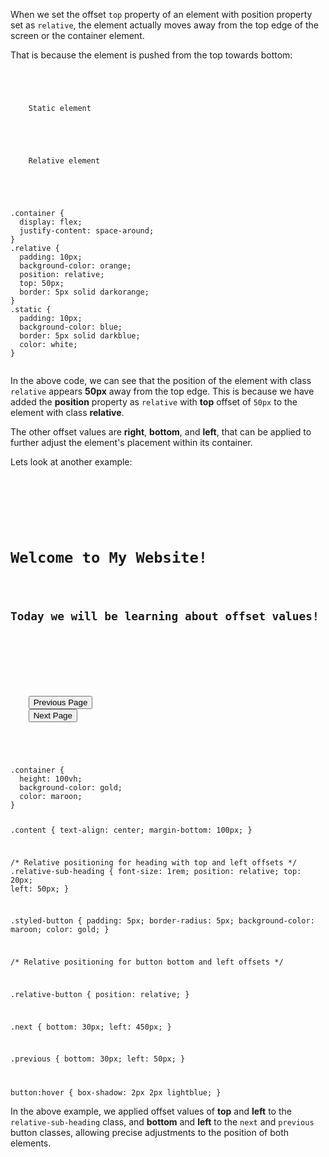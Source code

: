 When we set the offset `top` property
of an element with position property
set as `relative`,
the element actually moves away from
the top edge of the screen or the
container element.

That is because the element is pushed
from the top towards bottom:
<codeblock language="css" type="lesson">
<code>
<panel language="html">
<div class="container">
  <div class="static">
    Static element
  </div>
  
  <div class="relative">
    Relative element
  </div>
</div>
</panel>
<panel language="css">
.container {
  display: flex;
  justify-content: space-around;
}
.relative {
  padding: 10px;
  background-color: orange;
  position: relative;
  top: 50px;
  border: 5px solid darkorange;
}
.static {
  padding: 10px;
  background-color: blue;
  border: 5px solid darkblue;
  color: white;
}
</panel>
</code>
</codeblock>

In the above code,
we can see that the position
of the element with class
`relative` appears **50px**
away from the top edge.
This is because we have added
the **position** property as
`relative` with **top** offset
of `50px` to the element with
class **relative**.


The other offset values are
**right**, **bottom**, and **left**,
that can be applied to further adjust the element's
placement within its container.

Lets look at another example:

<codeblock language="css" type="lesson">
<code>
<panel language="html">
<div class="container">
  <div class="content">
    <h1>Welcome to My Website!</h1>
    <h2 class="relative-sub-heading">Today we will be learning about offset values!</p>
  </div>
  <div class="button-section">
    <button class="styled-button relative-button previous">Previous Page</button>
    <button class="styled-button relative-button next">Next Page</button>
  </div>
</div>
</panel>
<panel language="css">
.container {
  height: 100vh;
  background-color: gold;
  color: maroon;
}

.content {
  text-align: center;
  margin-bottom: 100px;
}

/* Relative positioning for heading with top and left offsets */
.relative-sub-heading {
  font-size: 1rem;
  position: relative;
  top: 20px;
  left: 50px;
}

.styled-button {
  padding: 5px;
  border-radius: 5px;
  background-color: maroon;
  color: gold;
}

/* Relative positioning for button bottom and left offsets */

.relative-button {
  position: relative;
}

.next {
  bottom: 30px;
  left: 450px;
}

.previous {
  bottom: 30px;
  left: 50px;
}

button:hover {
  box-shadow: 2px 2px lightblue;
}
</panel>
</code>
</codeblock>

In the above example, we applied offset values of
**top** and **left** to the `relative-sub-heading` class,
and **bottom** and **left** to the `next` and `previous` button classes,
allowing precise adjustments to the position of both elements.
